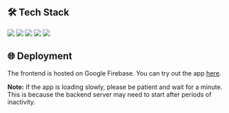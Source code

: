 ## 🛠️ Tech Stack
<div>
  <img src="https://img.shields.io/badge/Frontend-React-blue?style=for-the-badge&logo=react" />
  <img src="https://img.shields.io/badge/Frontend-Vite-646CFF?style=for-the-badge&logo=vite&logoColor=white" />
  <img src="https://img.shields.io/badge/Backend-Node.js-green?style=for-the-badge&logo=node.js" />
  <img src="https://img.shields.io/badge/Database-MongoDB-brightgreen?style=for-the-badge&logo=mongodb" />
  <img src="https://img.shields.io/badge/Styling-CSS%20Modules-purple?style=for-the-badge&logo=css3" />
</div>

## 🌐 Deployment

The frontend is hosted on Google Firebase. You can try out the app [here](https://time2num-e4729.web.app/).

**Note:** If the app is loading slowly, please be patient and wait for a minute. This is because the backend server may need to start after periods of inactivity.
